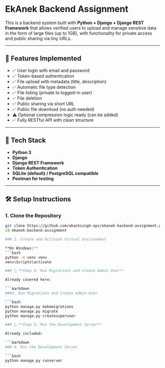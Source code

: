 # EkAnek Backend Assignment

This is a backend system built with **Python + Django + Django REST Framework** that allows verified users to upload and manage sensitive data in the form of large files (up to 1GB), with functionality for private access and public sharing via tiny URLs.

---

## 🧩 Features Implemented

- ✅ User login with email and password
- ✅ Token-based authentication
- ✅ File upload with metadata (title, description)
- ✅ Automatic file type detection
- ✅ File listing (private to logged-in user)
- ✅ File deletion
- ✅ Public sharing via short URL
- ✅ Public file download (no auth needed)
- ⚠️ Optional compression logic ready (can be added)
- ✅ Fully RESTful API with clean structure

---

## 🚀 Tech Stack

- **Python 3**
- **Django**
- **Django REST Framework**
- **Token Authentication**
- **SQLite (default) / PostgreSQL compatible**
- **Postman for testing**

---

## 🛠️ Setup Instructions

### 1. Clone the Repository

```bash
git clone https://github.com/akashsingh-ops/ekanek-backend-assignment.git
cd ekanek-backend-assignment

### 2. Create and Activate Virtual Environment

**On Windows:**
```bash
python -m venv venv
venv\Scripts\activate

### 🔹 **Step 4: Run Migrations and Create Admin User**

Already covered here:

```markdown
###3. Run Migrations and Create Admin User

```bash
python manage.py makemigrations
python manage.py migrate
python manage.py createsuperuser

### 🔹 **Step 5: Run the Development Server**

Already included:

```markdown
### 4. Run the Development Server

```bash
python manage.py runserver
